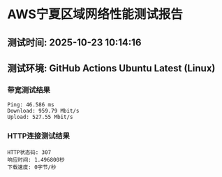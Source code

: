 # AWS宁夏区域网络性能测试报告
## 测试时间: 2025-10-23 10:14:16
## 测试环境: GitHub Actions Ubuntu Latest (Linux)

### 带宽测试结果
```
Ping: 46.586 ms
Download: 959.79 Mbit/s
Upload: 527.55 Mbit/s
```

### HTTP连接测试结果
```
HTTP状态码: 307
响应时间: 1.496800秒
下载速度: 0字节/秒
```

